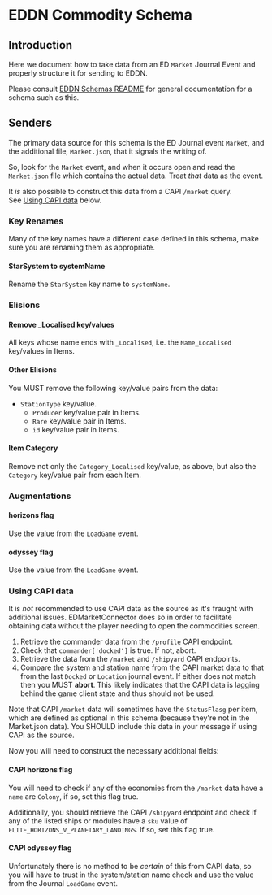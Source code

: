 # EDDN Commodity Schema

## Introduction
Here we document how to take data from an ED `Market` Journal Event and
properly structure it for sending to EDDN.

Please consult [EDDN Schemas README](./README-EDDN-schemas.md) for general
documentation for a schema such as this.

## Senders
The primary data source for this schema is the ED Journal event `Market`, 
and the additional file, `Market.json`, that it signals the writing of.

So, look for the `Market` event, and when it occurs open and read the 
`Market.json` file which contains the actual data.  Treat *that* data as 
the event.

It *is* also possible to construct this data from a CAPI `/market` query.  
See [Using CAPI data](#using-capi-data) below.

### Key Renames
Many of the key names have a different case defined in this schema, make 
sure you are renaming them as appropriate.

#### StarSystem to systemName
Rename the `StarSystem` key name to `systemName`.

### Elisions
#### Remove _Localised key/values
All keys whose name ends with `_Localised`, i.e. the `Name_Localised`
key/values in Items.

#### Other Elisions
You MUST remove the following key/value pairs from the data:

- `StationType` key/value.
  - `Producer` key/value pair in Items.
  - `Rare` key/value pair in Items.
  - `id` key/value pair in Items.

#### Item Category
Remove not only the `Category_Localised` key/value, as above, but also the
`Category` key/value pair from each Item.

### Augmentations
#### horizons flag
Use the value from the `LoadGame` event.
#### odyssey flag
Use the value from the `LoadGame` event.

### Using CAPI data
It is *not* recommended to use CAPI data as the source as it's fraught with 
additional issues.  EDMarketConnector does so in order to facilitate 
obtaining data without the player needing to open the commodities screen.

1. Retrieve the commander data from the `/profile` CAPI endpoint.
2. Check that `commander['docked']` is true.  If not, abort.
3. Retrieve the data from the `/market` and `/shipyard` CAPI endpoints.
4. Compare the system and station name from the CAPI market data to that 
   from the last `Docked` or `Location` journal event.  If either does not 
   match then you MUST **abort**.  This likely indicates that the CAPI data is 
   lagging behind the game client state and thus should not be used.

Note that CAPI `/market` data will sometimes have the `StatusFlasg` per 
item, which are defined as optional in this schema (because they're not in 
the Market.json data).  You SHOULD include this data in your message if 
using CAPI as the source.

Now you will need to construct the necessary additional fields:

#### CAPI horizons flag
You will need to check if any of the economies from the `/market` data have 
a `name` are `Colony`, if so, set this flag true.

Additionally, you should retrieve the CAPI `/shipyard` endpoint and check if 
any of the listed ships or modules have a `sku` value of 
`ELITE_HORIZONS_V_PLANETARY_LANDINGS`.  If so, set this flag true.

#### CAPI odyssey flag
Unfortunately there is no method to be *certain* of this from CAPI data, so 
you will have to trust in the system/station name check and use the value 
from the Journal `LoadGame` event.